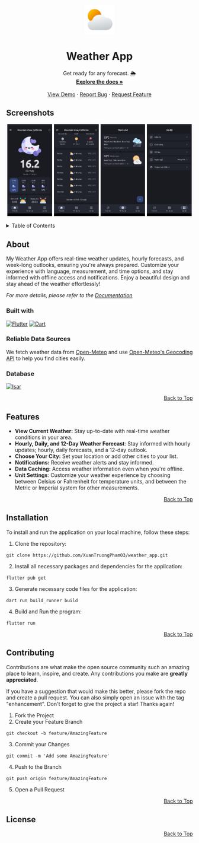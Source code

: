 <a name="top"></a>

<!-- PROJECT LOGO -->
<div align="center">
  <a href="https://github.com/lethanksbinh/Aninagori">
    <img src="assets\images\cloudy_day.png" alt="Logo" width="80" height="80">
  </a>

<h1 align="center">Weather App</h1>

  <p align="center">
    Get ready for any forecast. 🌦️ </br>   
    <a href="https://github.com/XuanTruongPham03/weather_app/blob/main/README.md"><strong>Explore the docs »</strong></a>
    <br />
    <br />
    <a href="https://photos.app.goo.gl/hwAZzYzYYKSqKoTTA">View Demo</a>
    ·
    <a href="https://github.com/XuanTruongPham03/weather_app/issues">Report Bug</a>
    ·
    <a href="https://github.com/XuanTruongPham03/weather_app/issues">Request Feature</a>
  </p>
</div>

## Screenshots
<div style="display:flex; justify-content: center; align-items: center;">
  <img src="/assets/sreenshots/Dark.png" width="24%" style="margin-right: 5px;">
  <img src="/assets/sreenshots/Forecast.png" width="24%" style="margin-right: 5px;">
  <img src="/assets/sreenshots/Cities.png" width="24%" style="margin-right: 5px;">
  <img src="/assets/sreenshots/Setting.png" width="24%">
</div>

</br>
<!-- TABLE OF CONTENTS -->
<details>
  <summary>Table of Contents</summary>
  <ol>
    <li>
      <a href="#about">About</a>
      <ul>
        <li><a href="#built-with">Built with</a></li>
        <li><a href="#reliable-data-sources">Reliable Data Sources</a>
        </li>
        <li><a href="#database">Databse</a></li>
      </ul>
    </li>
    <li><a href="#features">Features<a>
    </li>
    <li><a href="#installation">Instalation<a>
    </li>
    <li><a href="#contributing">Contributing</a></li>
    <li><a href="#license">License</a></li>
  </ol>
</details>

<!-- ABOUT -->
## About
<a name="about"></a>
My Weather App offers real-time weather updates, hourly forecasts, and week-long outlooks, ensuring you're always prepared. Customize your experience with language, measurement, and time options, and stay informed with offline access and notifications. Enjoy a beautiful design and stay ahead of the weather effortlessly!

_For more details, please refer to the [Documentation](https://drive.google.com/file/d/1bnTaLfkq9i2T5BmvuVpeTjt6mCatke2s/view)_
### Built with
<a name="built-with"></a>
[![Flutter](https://img.shields.io/badge/Flutter-3.22.1-1389FD?logo=flutter&logoColor=white)](https://flutter.dev/)
[![Dart](https://img.shields.io/badge/Dart-3.4.1-0175C2?logo=dart&logoColor=white)](https://dart.dev/)

### Reliable Data Sources
<a name="data-source"></a>
We fetch weather data from [Open-Meteo](https://open-meteo.com/en/docs) and use [Open-Meteo's Geocoding API](https://open-meteo.com/en/docs/geocoding-api) to help you find cities easily.

### Database
<a name="database"></a>
[![Isar](https://img.shields.io/badge/Isar-3.1.7-008000?logo=flutter&logoColor=white)](https://github.com/isar/isar)

<div align="right">
  <a href="#top">Back to Top</a>
</div>

<!-- FEATURES -->
## Features
<a name="feature"></a>
- **View Current Weather:** Stay up-to-date with real-time weather conditions in your area.
- **Hourly, Daily, and 12-Day Weather Forecast**: Stay informed with hourly updates; hourly, daily forecasts, and a 12-day outlook.
- **Choose Your City:** Set your location or add other cities to your list.
- **Notifications:** Receive weather alerts and stay informed.
- **Data Caching:** Access weather information even when you're offline.
- **Unit Settings**: Customize your weather experience by choosing between Celsius or Fahrenheit for temperature units, and between the Metric or Imperial system for other measurements.

<div align="right">
  <a href="#top">Back to Top</a>
</div>

<!-- INSTALLATION -->
## Installation
<a name="installation"></a>
To install and run the application on your local machine, follow these steps:

1. Clone the repository:
```shell
git clone https://github.com/XuanTruongPham03/weather_app.git
```
2. Install all necessary packages and dependencies for the application:
```shell
flutter pub get
```
3. Generate necessary code files for the application:
```shell
dart run build_runner build
```
4. Build and Run the program:
```shell
flutter run
```

<div align="right">
  <a href="#top">Back to Top</a>
</div>


<!-- CONTRIBUTING -->
## Contributing
<a name="contributing"></a>
Contributions are what make the open source community such an amazing place to learn, inspire, and create. Any contributions you make are **greatly appreciated**.

If you have a suggestion that would make this better, please fork the repo and create a pull request. You can also simply open an issue with the tag "enhancement".
Don't forget to give the project a star! Thanks again!

1. Fork the Project
2. Create your Feature Branch 
```shell
git checkout -b feature/AmazingFeature
```
3. Commit your Changes 
```shell 
git commit -m 'Add some AmazingFeature'
```
4. Push to the Branch 
```shell
git push origin feature/AmazingFeature
```
5. Open a Pull Request

<div align="right">
  <a href="#top">Back to Top</a>
</div>

<!-- LICENSE -->
## License
<a name="license"></a>

<div align="right">
  <a href="#top">Back to Top</a>
</div>


